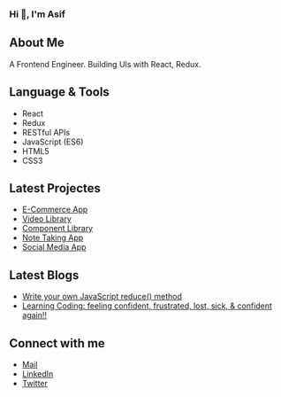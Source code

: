 ### Hi 👋, I'm Asif

## About Me
A Frontend Engineer. Building UIs with React, Redux.

## Language & Tools

- React
- Redux
- RESTful APIs
- JavaScript (ES6)
- HTML5
- CSS3

## Latest Projectes
- [E-Commerce App](https://duck-bukart.netlify.app/)
- [Video Library](https://duck-tube.netlify.app/)
- [Component Library](https://duck-ui.netlify.app/)
- [Note Taking App](https://duck-notes.netlify.app/)
- [Social Media App](https://duck-speak.netlify.app/)

## Latest Blogs
- [Write your own JavaScript reduce() method](https://mohdasifabid.hashnode.dev/write-your-own-javascript-reduce-method#cl3zwlo7w00pl34nvf6nk3v2b)
- [Learning Coding: feeling confident, frustrated, lost, sick, & confident again!!](https://mohdasifabid.hashnode.dev/learning-coding-feeling-confident-frustrated-lost-sick-and-confident-again)

## Connect with me 
- [Mail](mohdasif4494@gmail.com)
- [LinkedIn](https://www.linkedin.com/in/mohdasifdev/)
- [Twitter](https://twitter.com/mohdasifdev)
